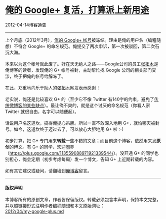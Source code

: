 <!DOCTYPE html>
<html xmlns="http://www.w3.org/1999/xhtml" xml:lang="zh-CN">
<head>
<meta http-equiv="Content-Type" content="text/html; charset=utf-8" />
<meta name="generator" content="Python script by program.think@gmail.com" />
<meta name="provider" content="program-think.blogspot.com" />
<link type="text/css" rel="stylesheet" href="../../css/program-think.css" />
<title>俺的 Google+ 复活，打算派上新用途 - 编程随想的博客</title>
</head>
<body>
<div id="main" style="width:100%;">
<h1><a href="../../index.md" title="回到首页">俺的 Google+ 复活，打算派上新用途</a></h1>
<div class="post-info"><span class="date-header">2012-04-14</span><a href="../../tags/E58D9AE5AEA2E9809AE5918A.md" class="tag">博客通告</a> </div>
<hr>
<div class="post">
上个月底（2012年3月），<a href="https://plus.google.com/113559088971921339544/" rel="nofollow" target="_blank">俺的 Google+ 帐号</a>被冻结。理由是俺的用户名（编程随想）不符合 Google+ 的命名规范。俺提交了两次申诉，第一次被驳回，第二次石沉大海。<br /><br />本来以为这个帐号就此废了。好在天无绝人之路——Google公司的员工<a href="https://plus.google.com/u/0/103666330728285663839/posts" rel="nofollow" target="_blank">张拓木</a>是俺博客的读者，发现俺的 G+ 帐号被封，主动帮忙找 Google 公司的相关部门交涉，终于把俺的帐号给解冻了。<a name='more'></a><!--program-think--><br /><br />在此，郑重地向乐于助人的<a href="https://plus.google.com/u/0/103666330728285663839/posts" rel="nofollow" target="_blank">张拓木</a>网友表示感谢！<br /><br />老实说，俺还是比较喜欢 G+ 的（至少它不像 Twitter 有140字的约束，避免了<a href="../../2012/02/microblog-and-time-management.md">传统微博客的某些缺点</a>）。最让俺不爽的，就是这个讨厌的命名规范（你看人家 Twitter 就很自由，名字可以随便起）。<br /><br />话说用户名这道坎，搞得俺提心吊胆。所以一直不敢深入地用 G+，就怕哪天被封号。如今，这道坎终于迈过去了，可以放心大胆地用 G+ 啦 :-)<br /><br />初步打算，把 G+ 专门用来<b>转载</b>一些不错的文章；而目前这个博客，依然用来发<b>原创</b>的博文。有 G+ 的同学，欢迎圈养（<a href="https://plus.google.com/113559088971921339544/" rel="nofollow" target="_blank">https://plus.google.com/113559088971921339544/</a>）。没开通 G+ 的同学也别担心，俺会定期（初步考虑每周）发一个博文，告知 G+ 上近期转载的内容。<br /><br />如有其它建议或疑问，请翻墙到<a href="http://program-think.blogspot.com/">俺博客</a>留言。<div class="blogger-post-footer">
</div>
<hr>
<div class="copyright">
<h4>版权声明</h4>
本博客所有的原创文章，作者皆保留版权。转载必须包含本声明，保持本文完整，并以超链接形式注明作者<a href="mailto:program.think@gmail.com">编程随想</a>和本文原始网址：<br>
<a href="2012/04/my-google-plus.md">2012/04/my-google-plus.md</a>
</div>
</div>
</body>
</html>
